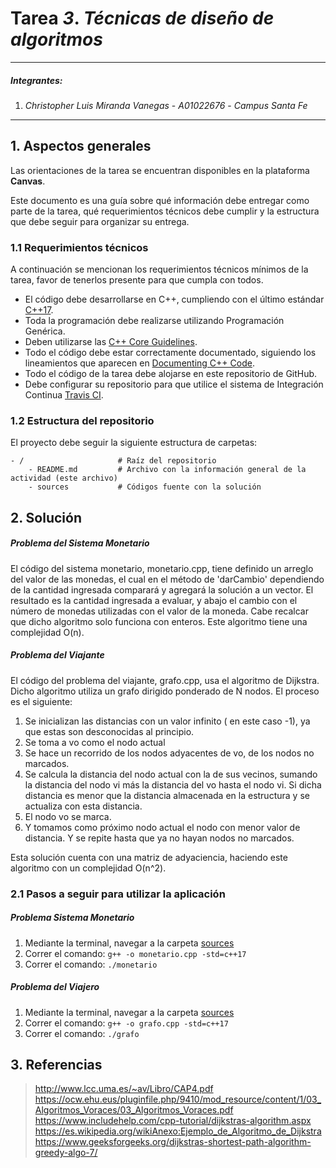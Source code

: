 # Tarea *3*. *Técnicas de diseño de algoritmos*

---

##### Integrantes:
1. *Christopher Luis Miranda Vanegas* - *A01022676* - *Campus Santa Fe*


---
## 1. Aspectos generales

Las orientaciones de la tarea se encuentran disponibles en la plataforma **Canvas**.

Este documento es una guía sobre qué información debe entregar como parte de la tarea, qué requerimientos técnicos debe cumplir y la estructura que debe seguir para organizar su entrega.


### 1.1 Requerimientos técnicos

A continuación se mencionan los requerimientos técnicos mínimos de la tarea, favor de tenerlos presente para que cumpla con todos.

* El código debe desarrollarse en C++, cumpliendo con el último estándar [C++17](https://isocpp.org/std/the-standard).
* Toda la programación debe realizarse utilizando Programación Genérica.
* Deben utilizarse las [C++ Core Guidelines](https://github.com/isocpp/CppCoreGuidelines/blob/master/CppCoreGuidelines.md).
* Todo el código debe estar correctamente documentado, siguiendo los lineamientos que aparecen en [Documenting C++ Code](https://developer.lsst.io/cpp/api-docs.html).
* Todo el código de la tarea debe alojarse en este repositorio de GitHub.
* Debe configurar su repositorio para que utilice el sistema de Integración Continua [Travis CI](https://travis-ci.org/).

### 1.2 Estructura del repositorio

El proyecto debe seguir la siguiente estructura de carpetas:
```
- / 			        # Raíz del repositorio
    - README.md			# Archivo con la información general de la actividad (este archivo)
    - sources  			# Códigos fuente con la solución
```

## 2. Solución
##### Problema del Sistema Monetario
El código del sistema monetario, monetario.cpp, tiene definido un arreglo del valor de las monedas, el cual en el método de 'darCambio' dependiendo de la cantidad ingresada comparará y agregará la solución a un vector. El resultado es la cantidad ingresada a evaluar, y abajo el cambio con el número de monedas utilizadas con el valor de la moneda. Cabe recalcar que dicho algoritmo solo funciona con enteros. Este algoritmo tiene una complejidad O(n).

##### Problema del Viajante
El código del problema del viajante, grafo.cpp, usa el algoritmo de Dijkstra. Dicho algoritmo utiliza un grafo dirigido ponderado de N nodos. El proceso es el siguiente: 
1. Se inicializan las distancias con un valor infinito ( en este caso -1), ya que estas son desconocidas al principio. 
2. Se toma a vo como el nodo actual
3. Se hace un recorrido de los nodos adyacentes de vo, de los nodos no marcados. 
4. Se calcula la distancia del nodo actual con la de sus vecinos, sumando la distancia del nodo vi más la distancia del vo hasta el nodo vi. Si dicha distancia es menor que la distancia almacenada en la estructura y se actualiza con esta distancia. 
5. El nodo vo se marca.
6. Y tomamos como próximo nodo actual el nodo con menor valor de distancia. Y se repite hasta que ya no hayan nodos no marcados. 

Esta solución cuenta con una matriz de adyaciencia, haciendo este algoritmo con un complejidad O(n^2). 



### 2.1 Pasos a seguir para utilizar la aplicación

##### Problema Sistema Monetario
1. Mediante la terminal, navegar a la carpeta [sources](../sources)
2. Correr el comando: `g++ -o monetario.cpp -std=c++17`
3. Correr el comando: `./monetario`
##### Problema del Viajero
1. Mediante la terminal, navegar a la carpeta [sources](../sources)
2. Correr el comando: `g++ -o grafo.cpp -std=c++17`
3. Correr el comando: `./grafo`

## 3. Referencias
> http://www.lcc.uma.es/~av/Libro/CAP4.pdf
> https://ocw.ehu.eus/pluginfile.php/9410/mod_resource/content/1/03_Algoritmos_Voraces/03_Algoritmos_Voraces.pdf
> https://www.includehelp.com/cpp-tutorial/dijkstras-algorithm.aspx
> https://es.wikipedia.org/wikiAnexo:Ejemplo_de_Algoritmo_de_Dijkstra
> https://www.geeksforgeeks.org/dijkstras-shortest-path-algorithm-greedy-algo-7/